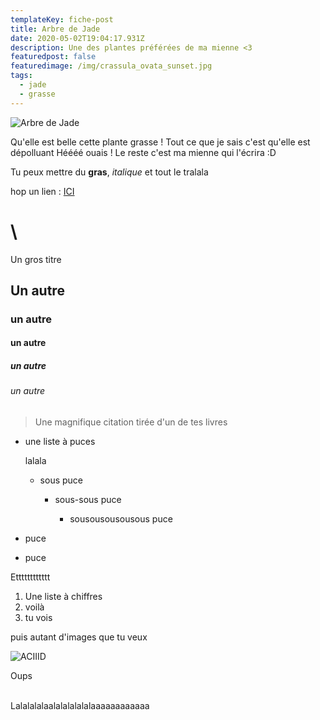 ```yaml
---
templateKey: fiche-post
title: Arbre de Jade
date: 2020-05-02T19:04:17.931Z
description: Une des plantes préférées de ma mienne <3
featuredpost: false
featuredimage: /img/crassula_ovata_sunset.jpg
tags:
  - jade
  - grasse
---
```

![](/img/crassula_ovata_sunset.jpg "Arbre de Jade ")

Qu'elle est belle cette plante grasse ! Tout ce que je sais c'est qu'elle est dépolluant Héééé ouais ! Le reste c'est ma mienne qui l'écrira :D

Tu peux mettre du **gras**, *italique* et tout le tralala 

hop un lien : [ICI](https://les-petites-plantes-d-ysa.netlify.app/)

# \
Un gros titre

## Un autre

### un autre

#### un autre 

##### un autre

###### un autre

> Une magnifique citation tirée d'un de tes livres

* une liste à puces

  lalala

  * sous puce

    * sous-sous puce

      * sousousousousous puce
* puce
* puce

Etttttttttttt

1. Une liste à chiffres
2. voilà
3. tu vois

puis autant d'images que tu veux 

![](/img/aciddd.jpg "ACIIID")

Oups 

\
Lalalalalaalalalalalalaaaaaaaaaaaa